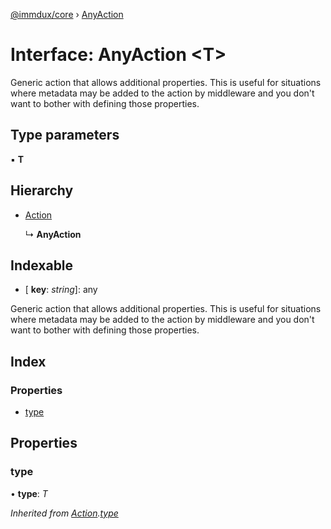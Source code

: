 [@immdux/core](../README.md) › [AnyAction](anyaction.md)

# Interface: AnyAction <**T**>

Generic action that allows additional properties.
This is useful for situations where metadata may be
added to the action by middleware and you don't want
to bother with defining those properties.

## Type parameters

▪ **T**

## Hierarchy

* [Action](action.md)

  ↳ **AnyAction**

## Indexable

* \[ **key**: *string*\]: any

Generic action that allows additional properties.
This is useful for situations where metadata may be
added to the action by middleware and you don't want
to bother with defining those properties.

## Index

### Properties

* [type](anyaction.md#type)

## Properties

###  type

• **type**: *T*

*Inherited from [Action](action.md).[type](action.md#type)*
